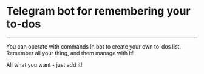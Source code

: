 # Telegram bot for remembering your to-dos
---
You can operate with commands in bot to create your own to-dos list. Remember all your thing, and them manage with it!

All what you want - just add it!
